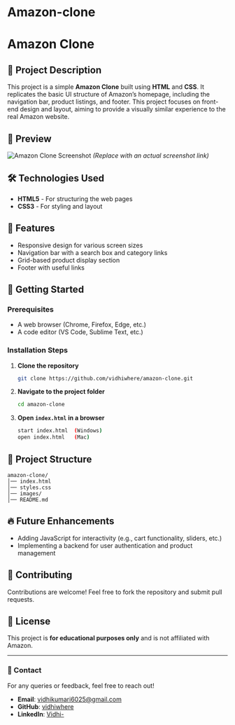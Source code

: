 # Amazon-clone
# Amazon Clone

## 📌 Project Description
This project is a simple **Amazon Clone** built using **HTML** and **CSS**. It replicates the basic UI structure of Amazon’s homepage, including the navigation bar, product listings, and footer. This project focuses on front-end design and layout, aiming to provide a visually similar experience to the real Amazon website.

## 📸 Preview
![Amazon Clone Screenshot](#) *(Replace with an actual screenshot link)*

## 🛠️ Technologies Used
- **HTML5** - For structuring the web pages
- **CSS3** - For styling and layout

## 🎯 Features
- Responsive design for various screen sizes
- Navigation bar with a search box and category links
- Grid-based product display section
- Footer with useful links

## 🚀 Getting Started
### Prerequisites
- A web browser (Chrome, Firefox, Edge, etc.)
- A code editor (VS Code, Sublime Text, etc.)

### Installation Steps
1. **Clone the repository**
   ```sh
   git clone https://github.com/vidhiwhere/amazon-clone.git
   ```
2. **Navigate to the project folder**
   ```sh
   cd amazon-clone
   ```
3. **Open `index.html` in a browser**
   ```sh
   start index.html  (Windows)
   open index.html   (Mac)
   ```

## 📂 Project Structure
```
amazon-clone/
│── index.html
│── styles.css
│── images/
│── README.md
```

## 🔥 Future Enhancements
- Adding JavaScript for interactivity (e.g., cart functionality, sliders, etc.)
- Implementing a backend for user authentication and product management

## 🤝 Contributing
Contributions are welcome! Feel free to fork the repository and submit pull requests.

## 📜 License
This project is **for educational purposes only** and is not affiliated with Amazon.

---
### 📧 Contact
For any queries or feedback, feel free to reach out!
- **Email**: vidhikumari6025@gmail.com
- **GitHub**: [vidhiwhere](https://github.com/vidhiwhere)
- **LinkedIn**: [Vidhi-](www.linkedin.com/in/vidhi-b215a4325)

